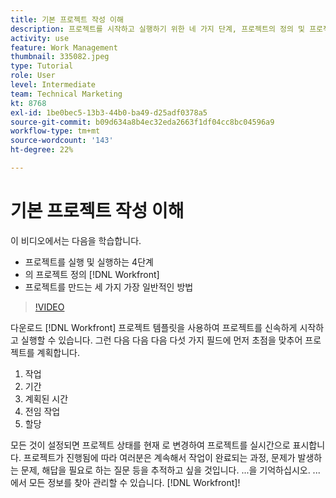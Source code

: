 ```yaml
---
title: 기본 프로젝트 작성 이해
description: 프로젝트를 시작하고 실행하기 위한 네 가지 단계, 프로젝트의 정의 및 프로젝트를 만드는 가장 일반적인 세 가지 방법에 대해 알아보십시오.
activity: use
feature: Work Management
thumbnail: 335082.jpeg
type: Tutorial
role: User
level: Intermediate
team: Technical Marketing
kt: 8768
exl-id: 1be0bec5-13b3-44b0-ba49-d25adf0378a5
source-git-commit: b09d634a8b4ec32eda2663f1df04cc8bc04596a9
workflow-type: tm+mt
source-wordcount: '143'
ht-degree: 22%

---
```


# 기본 프로젝트 작성 이해

이 비디오에서는 다음을 학습합니다.

* 프로젝트를 실행 및 실행하는 4단계
* 의 프로젝트 정의 [!DNL Workfront]
* 프로젝트를 만드는 세 가지 가장 일반적인 방법

>[!VIDEO](https://video.tv.adobe.com/v/335082/?quality=12)

다운로드 [!DNL  Workfront] 프로젝트 템플릿을 사용하여 프로젝트를 신속하게 시작하고 실행할 수 있습니다. 그런 다음 다음 다음 다섯 가지 필드에 먼저 초점을 맞추어 프로젝트를 계획합니다.

1. 작업
1. 기간
1. 계획된 시간
1. 전임 작업
1. 할당

모든 것이 설정되면 프로젝트 상태를 현재 로 변경하여 프로젝트를 실시간으로 표시합니다. 프로젝트가 진행됨에 따라 여러분은 계속해서 작업이 완료되는 과정, 문제가 발생하는 문제, 해답을 필요로 하는 질문 등을 추적하고 싶을 것입니다. ...을 기억하십시오. ...에서 모든 정보를 찾아 관리할 수 있습니다. [!DNL Workfront]!
